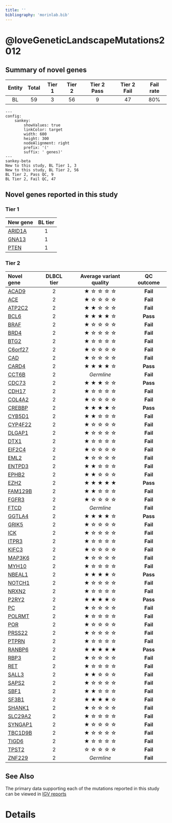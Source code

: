 ```yaml
---
title: ''
bibliography: 'morinlab.bib'
---
```


# @loveGeneticLandscapeMutations2012
## Summary of novel genes

|Entity| Total| Tier 1| Tier 2| Tier 2 Pass| Tier 2 Fail| Fail rate |
|:-:|:-:|:-:|:-:|:-:|:-:|:-:|
|BL|59|3|56|9|47| 80% |

```mermaid
---
config:
    sankey:
        showValues: true
        linkColor: target
        width: 600
        height: 300
        nodeAlignment: right
        prefix: '('
        suffix: ' genes)'
---
sankey-beta
New to this study, BL Tier 1, 3
New to this study, BL Tier 2, 56
BL Tier 2, Pass QC, 9
BL Tier 2, Fail QC, 47
```

## Novel genes reported in this study

### Tier 1
|New gene|BL tier|
|:-|:-:|
|[ARID1A](../ARID1A)|1 |
|[GNA13](../GNA13)|1 |
|[PTEN](../PTEN)|1 |

### Tier 2
|Novel gene|DLBCL tier|Average variant quality|QC outcome|
|:-|:-:|:-:|:-:|
|[ACAD9](../ACAD9)|2 |&starf; &star; &star; &star; &star;|**Fail**|
|[ACE](../ACE)|2 |&starf; &star; &star; &star; &star;|**Fail**|
|[ATP2C2](../ATP2C2)|2 |&starf; &starf; &star; &star; &star;|**Fail**|
|[BCL6](../BCL6)|2 |&starf; &starf; &starf; &starf; &star;|**Pass**|
|[BRAF](../BRAF)|2 |&starf; &star; &star; &star; &star;|**Fail**|
|[BRD4](../BRD4)|2 |&starf; &star; &star; &star; &star;|**Fail**|
|[BTG2](../BTG2)|2 |&starf; &star; &star; &star; &star;|**Fail**|
|[C6orf27](../C6orf27)|2 |&starf; &star; &star; &star; &star;|**Fail**|
|[CAD](../CAD)|2 |&starf; &star; &star; &star; &star;|**Fail**|
|[CARD4](../CARD4)|2 |&starf; &starf; &starf; &starf; &star;|**Pass**|
|[CCT6B](../CCT6B)|2 |*Germline*|**Fail**|
|[CDC73](../CDC73)|2 |&starf; &starf; &starf; &star; &star;|**Pass**|
|[CDH17](../CDH17)|2 |&starf; &star; &star; &star; &star;|**Fail**|
|[COL4A2](../COL4A2)|2 |&starf; &star; &star; &star; &star;|**Fail**|
|[CREBBP](../CREBBP)|2 |&starf; &starf; &starf; &starf; &star;|**Pass**|
|[CYB5D1](../CYB5D1)|2 |&starf; &starf; &star; &star; &star;|**Fail**|
|[CYP4F22](../CYP4F22)|2 |&starf; &star; &star; &star; &star;|**Fail**|
|[DLGAP1](../DLGAP1)|2 |&starf; &star; &star; &star; &star;|**Fail**|
|[DTX1](../DTX1)|2|&starf; &star; &star; &star; &star;|**Fail**|
|[EIF2C4](../EIF2C4)|2 |&starf; &star; &star; &star; &star;|**Fail**|
|[EML2](../EML2)|2 |&starf; &star; &star; &star; &star;|**Fail**|
|[ENTPD3](../ENTPD3)|2 |&starf; &starf; &star; &star; &star;|**Fail**|
|[EPHB2](../EPHB2)|2 |&starf; &starf; &star; &star; &star;|**Fail**|
|[EZH2](../EZH2)|2 |&starf; &starf; &starf; &starf; &starf;|**Pass**|
|[FAM129B](../FAM129B)|2 |&starf; &starf; &star; &star; &star;|**Fail**|
|[FGFR3](../FGFR3)|2 |&starf; &star; &star; &star; &star;|**Fail**|
|[FTCD](../FTCD)|2 |*Germline*|**Fail**|
|[GGTLA4](../GGTLA4)|2 |&starf; &starf; &starf; &starf; &star;|**Pass**|
|[GRIK5](../GRIK5)|2 |&starf; &star; &star; &star; &star;|**Fail**|
|[ICK](../ICK)|2 |&starf; &star; &star; &star; &star;|**Fail**|
|[ITPR3](../ITPR3)|2 |&starf; &star; &star; &star; &star;|**Fail**|
|[KIFC3](../KIFC3)|2 |&starf; &star; &star; &star; &star;|**Fail**|
|[MAP3K6](../MAP3K6)|2 |&starf; &star; &star; &star; &star;|**Fail**|
|[MYH10](../MYH10)|2 |&starf; &star; &star; &star; &star;|**Fail**|
|[NBEAL1](../NBEAL1)|2 |&starf; &starf; &starf; &starf; &star;|**Pass**|
|[NOTCH1](../NOTCH1)|2 |&starf; &star; &star; &star; &star;|**Fail**|
|[NRXN2](../NRXN2)|2 |&starf; &star; &star; &star; &star;|**Fail**|
|[P2RY2](../P2RY2)|2 |&starf; &starf; &starf; &starf; &star;|**Pass**|
|[PC](../PC)|2 |&starf; &star; &star; &star; &star;|**Fail**|
|[POLRMT](../POLRMT)|2 |&starf; &star; &star; &star; &star;|**Fail**|
|[POR](../POR)|2 |&starf; &star; &star; &star; &star;|**Fail**|
|[PRSS22](../PRSS22)|2 |&starf; &star; &star; &star; &star;|**Fail**|
|[PTPRN](../PTPRN)|2 |&starf; &star; &star; &star; &star;|**Fail**|
|[RANBP6](../RANBP6)|2 |&starf; &starf; &starf; &starf; &starf;|**Pass**|
|[RBP3](../RBP3)|2 |&starf; &star; &star; &star; &star;|**Fail**|
|[RET](../RET)|2 |&starf; &star; &star; &star; &star;|**Fail**|
|[SALL3](../SALL3)|2 |&starf; &starf; &star; &star; &star;|**Fail**|
|[SAPS2](../SAPS2)|2 |&starf; &star; &star; &star; &star;|**Fail**|
|[SBF1](../SBF1)|2 |&starf; &starf; &star; &star; &star;|**Fail**|
|[SF3B1](../SF3B1)|2 |&starf; &starf; &starf; &starf; &star;|**Fail**|
|[SHANK1](../SHANK1)|2 |&starf; &star; &star; &star; &star;|**Fail**|
|[SLC29A2](../SLC29A2)|2 |&starf; &star; &star; &star; &star;|**Fail**|
|[SYNGAP1](../SYNGAP1)|2 |&starf; &star; &star; &star; &star;|**Fail**|
|[TBC1D9B](../TBC1D9B)|2 |&starf; &star; &star; &star; &star;|**Fail**|
|[TIGD6](../TIGD6)|2 |&starf; &star; &star; &star; &star;|**Fail**|
|[TPST2](../TPST2)|2 |&star; &star; &star; &star; &star;|**Fail**|
|[ZNF229](../ZNF229)|2 |*Germline*|**Fail**|

## See Also

The primary data supporting each of the mutations reported in this study can be viewed in [IGV reports](https://www.bcgsc.ca/downloads/morinlab/GAMBL/Love/)

# Details

